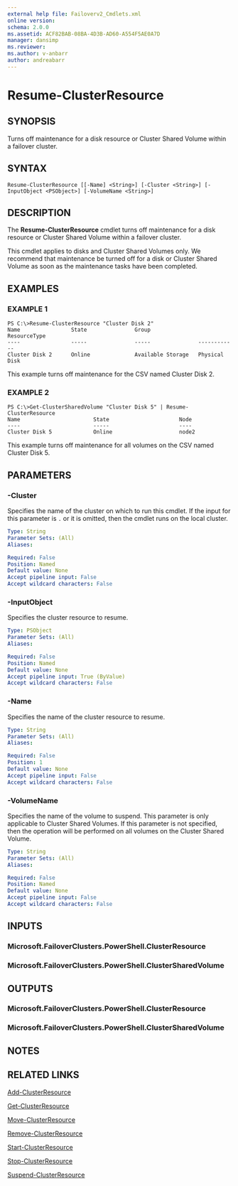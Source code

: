 ```yaml
---
external help file: Failoverv2_Cmdlets.xml
online version: 
schema: 2.0.0
ms.assetid: ACF82BAB-08BA-4D3B-AD60-A554F5AE0A7D
manager: dansimp
ms.reviewer:
ms.author: v-anbarr
author: andreabarr
---
```


# Resume-ClusterResource

## SYNOPSIS
Turns off maintenance for a disk resource or Cluster Shared Volume within a failover cluster.

## SYNTAX

```
Resume-ClusterResource [[-Name] <String>] [-Cluster <String>] [-InputObject <PSObject>] [-VolumeName <String>]
```

## DESCRIPTION
The **Resume-ClusterResource** cmdlet turns off maintenance for a disk resource or Cluster Shared Volume within a failover cluster.

This cmdlet applies to disks and Cluster Shared Volumes only.
We recommend that maintenance be turned off for a disk or Cluster Shared Volume as soon as the maintenance tasks have been completed.

## EXAMPLES

### EXAMPLE 1
```
PS C:\>Resume-ClusterResource "Cluster Disk 2"
Name                State               Group               ResourceType 
----                -----               -----               ------------ 
Cluster Disk 2      Online              Available Storage   Physical Disk
```

This example turns off maintenance for the CSV named Cluster Disk 2.

### EXAMPLE 2
```
PS C:\>Get-ClusterSharedVolume "Cluster Disk 5" | Resume-ClusterResource
Name                       State                      Node 
----                       -----                      ---- 
Cluster Disk 5             Online                     node2
```

This example turns off maintenance for all volumes on the CSV named Cluster Disk 5.

## PARAMETERS

### -Cluster
Specifies the name of the cluster on which to run this cmdlet.
If the input for this parameter is `.` or it is omitted, then the cmdlet runs on the local cluster.

```yaml
Type: String
Parameter Sets: (All)
Aliases: 

Required: False
Position: Named
Default value: None
Accept pipeline input: False
Accept wildcard characters: False
```

### -InputObject
Specifies the cluster resource to resume.

```yaml
Type: PSObject
Parameter Sets: (All)
Aliases: 

Required: False
Position: Named
Default value: None
Accept pipeline input: True (ByValue)
Accept wildcard characters: False
```

### -Name
Specifies the name of the cluster resource to resume.

```yaml
Type: String
Parameter Sets: (All)
Aliases: 

Required: False
Position: 1
Default value: None
Accept pipeline input: False
Accept wildcard characters: False
```

### -VolumeName
Specifies the name of the volume to suspend.
This parameter is only applicable to Cluster Shared Volumes.
If this parameter is not specified, then the operation will be performed on all volumes on the Cluster Shared Volume.

```yaml
Type: String
Parameter Sets: (All)
Aliases: 

Required: False
Position: Named
Default value: None
Accept pipeline input: False
Accept wildcard characters: False
```

## INPUTS

### Microsoft.FailoverClusters.PowerShell.ClusterResource

### Microsoft.FailoverClusters.PowerShell.ClusterSharedVolume

## OUTPUTS

### Microsoft.FailoverClusters.PowerShell.ClusterResource

### Microsoft.FailoverClusters.PowerShell.ClusterSharedVolume

## NOTES

## RELATED LINKS

[Add-ClusterResource](./Add-ClusterResource.md)

[Get-ClusterResource](./Get-ClusterResource.md)

[Move-ClusterResource](./Move-ClusterResource.md)

[Remove-ClusterResource](./Remove-ClusterResource.md)

[Start-ClusterResource](./Start-ClusterResource.md)

[Stop-ClusterResource](./Stop-ClusterResource.md)

[Suspend-ClusterResource](./Suspend-ClusterResource.md)

